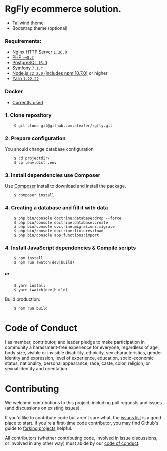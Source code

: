 RgFly ecommerce solution.
============

- Tailwind theme
- Bootstrap theme (optional)

### Requirements:
- [Nginx HTTP Server `1.26.0`](http://nginx.org/en/CHANGES-1.24)
- [PHP `>=8.2`](https://www.php.net/releases/8.3/en.php)
- [PostgreSQL `16.3`](https://www.postgresql.org/)
- [Symfony `7.1.*`](https://symfony.com/releases/7.0)
- [Node.js `22.2.0` (includes npm 10.7.0)](https://nodejs.org/en/download) or higher
- [Yarn `1.22.22`](https://classic.yarnpkg.com/en/docs/install)

### Docker
- [Currently used](https://github.com/alexfer/rgfly/tree/main/docker)

### 1. Clone repository
```shell
    $ git clone git@github.com:alexfer/rgfly.git
```
### 2. Prepare configuration
You should change database configuration
```shell
    $ cd projectdir/
    $ cp .env.dist .env
```
### 3. Install dependencies use Composer
Use [Composer](https://getcomposer.org/) install to download and install the package.
```shell
    $ composer install
```
### 4. Creating a database and fill it with data
```shell
    $ php bin/console doctrine:database:drop --force
    $ php bin/console doctrine:database:create
    $ php bin/console doctrine:migrations:migrate
    $ php bin/console doctrine:fixtures:load
    $ php bin/console app:functions:import
```
### 4. Install JavaScript dependencies & Compile scripts
```shell
    $ npm install
    $ npm run (watch|dev|build)
```
##### or
```shell
    $ yarn install
    $ yarn (watch|dev|build)
```
Build production:
```shell
    $ npm run build
```
Code of Conduct
============
I as member, contributor, and leader pledge to make participation in  community a harassment-free experience for everyone, regardless of age, body size, visible or invisible disability, ethnicity, sex characteristics, gender identity and expression, level of experience, education, socio-economic status, nationality, personal appearance, race, caste, color, religion, or sexual identity and orientation.

Contributing
============
We welcome contributions to this project, including pull requests and issues (and discussions on existing issues).

If you'd like to contribute code but aren't sure what, the [issues list](https://github.com/alexfer/rgbfly/issues) is a good place to start.
If you're a first-time code contributor, you may find Github's guide to [forking projects](https://guides.github.com/activities/forking/) helpful.

All contributors (whether contributing code, involved in issue discussions, or involved in any other way) must abide by our [code of conduct](https://github.com/whiteoctober/open-source-code-of-conduct/blob/master/code_of_conduct.md).

